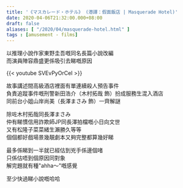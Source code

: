 ```yaml
---
title: '《マスカレード・ホテル》 (港譯：假面飯店 | Masquerade Hotel)'
date: 2020-04-06T21:32:00.000+08:00
draft: false
aliases: [ "/2020/04/masquerade-hotel.html" ]
tags : [amusement - films]
---
```


以推理小說作家東野圭吾嘅同名長篇小說改編  
而演員陣容鼎盛更係吸引去睇嘅原因  

{{< youtube SVEvPyOrCeI >}}

故事講述間高級酒店裡面有單連續殺人預告事件  
負責追蹤事件嘅刑警新田浩介（木村拓哉 飾）扮成服務生混入酒店  
同前台小姐山岸尚美（長澤まさみ 飾）一齊解謎  
  
除咗木村拓哉同長澤まさみ  
仲有睇慣信用詐欺師JP同長澤拍檔嘅小日向文世  
又有松隆子菜菜緒生瀨勝久等等  
個個都好戲場景幾靚劇本又夠完整都算幾好睇  
  
最多係睇到一半就已經估到兇手係邊個啫  
只係估唔到個原因同對象  
解完題就有種"ahha～"嘅感覺  
  
至少快過睇小說嘅哈哈